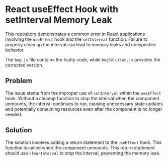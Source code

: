 # React useEffect Hook with setInterval Memory Leak

This repository demonstrates a common error in React applications involving the `useEffect` hook and the `setInterval` function.  Failure to properly clean up the interval can lead to memory leaks and unexpected behavior.

The `bug.js` file contains the faulty code, while `bugSolution.js` provides the corrected version.

## Problem

The issue stems from the improper use of `setInterval` within the `useEffect` hook.  Without a cleanup function to stop the interval when the component unmounts, the interval continues to run, causing unnecessary state updates and potentially consuming resources even after the component is no longer needed.

## Solution

The solution involves adding a return statement to the `useEffect` hook. This function is called when the component unmounts. This return statement should use `clearInterval` to stop the interval, preventing the memory leak.